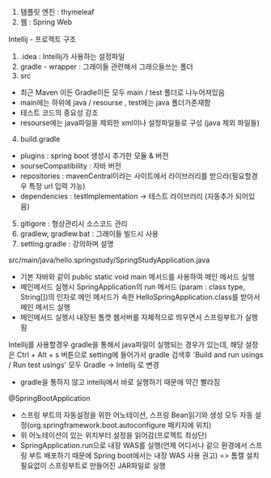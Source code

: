 1. 템플릿 엔진 : thymeleaf
2. 웹 : Spring Web

Intellij - 프로젝트 구조
1. .idea : Intellij가 사용하는 설정파일
2. gradle - wrapper : 그래이들 관련해서 그래으들쓰는 폴더
3. src
 - 최근 Maven 이든 Gradle이든 모두 main / test 폴더로 나누어져있음
 - main에는 하위에 java / resourse , test에는 java 폴더가존재함
 - 테스트 코드의 중요성 강조
 - resourse에는 java파일을 제외한 xml이나 설정파일들로 구성 (java 제외 파일들)
4. build.gradle
 - plugins : spring boot  생성시 추가한 모듈 & 버전
 - sourseCompatibility : 자바 버전
 - repositories : mavenCentral이라는 사이트에서 라이브러리를 받으라(필요할경우 특정 url 입력 가능)
 - dependencies : testImplementation -> 테스트 라이브러리 (자동추가 되어있음)
5. gitigore : 형상관리시 소스코드 관리 
6. gradlew, gradlew.bat : 그래이들 빌드시 사용
7. setting.gradle : 강의하며 설명

src/main/java/hello.springstudy/SpringStudyApplication.java
 - 기본 자바와 같이 public static void main 메서드를 사용하여 메인 메서드 실행
 - 메인메서드 실행시 SpringApplication의 run 메서드 (param : class type, String[])의 인자로 메인 메서드가 속한 HelloSpringApplication.class를 받아서 메인 메서드 실행
 - 메인메서드 실행시 내장된 톰캣 웹서버를 자체적으로 띄우면서 스프링부트가 실행 됨
 
Intellij를 사용할경우 gradle을 통해서 java파일이 실행되는 경우가 있는데, 해당 설정은 Ctrl + Alt + s 버튼으로 setting에 들어가서 gradle 검색후 'Build and run usings / Run test usings' 모두 Gradle -> Intellij 로 변경
 - gradle을 통하지 않고 intellij에서 바로 실행하기 때문에 약간 빨라짐


 @SpringBootApplication
  - 스프링 부트의 자동설정을 위한 어노테이션, 스프링 Bean읽기와 생성 모두 자동 설정(org.springframework.boot.autoconfigure 패키지에 위치)
  - 위 어노테이션이 있는 위치부터 설정을 읽어감(프로젝트 최상단)
  - SpringApplication.run으로 내장 WAS를 실행(언제 어디서나 같으 환경에서 스프링 부트 배포하기 때문에 Spring boot에서는 내장 WAS 사용 권고)
    => 톰캘 설치 필요없이 스프링부트로 만들어진 JAR파일로 실행